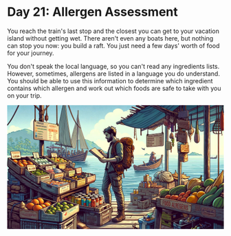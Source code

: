 # Day 21: Allergen Assessment

You reach the train's last stop and the closest you can get to your vacation island without getting wet. There aren't
even any boats here, but nothing can stop you now: you build a raft. You just need a few days' worth of food for your
journey.

You don't speak the local language, so you can't read any ingredients lists. However, sometimes, allergens are listed in
a language you do understand. You should be able to use this information to determine which ingredient contains which
allergen and work out which foods are safe to take with you on your trip.

![Scene](./scene.jpg)